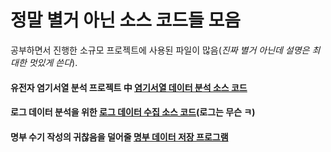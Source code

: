 # 정말 별거 아닌 소스 코드들 모음
공부하면서 진행한 소규모 프로젝트에 사용된 파일이 많음(*진짜 별거 아닌데 설명은 최대한 멋있게 쓴다*).

#### 유전자 염기서열 분석 프로젝트 中 [염기서열 데이터 분석 소스 코드](BioDataHandlingProject.py)

#### 로그 데이터 분석을 위한 [로그 데이터 수집 소스 코드](ToyAl.py)(로그는 무슨 ㅋ)

#### 명부 수기 작성의 귀찮음을 덜어줄 [명부 데이터 저장 프로그램](qsk.py)
